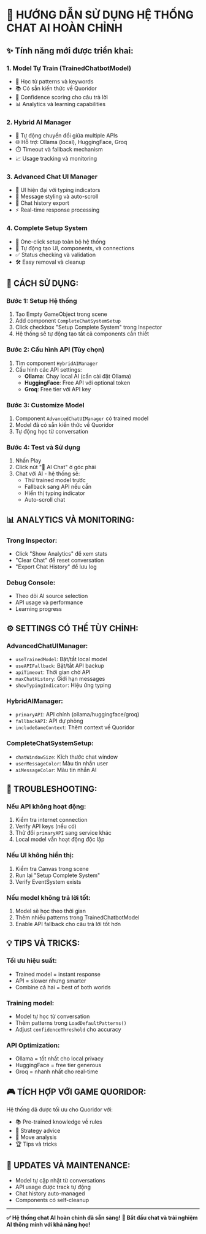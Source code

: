 # 🤖 HƯỚNG DẪN SỬ DỤNG HỆ THỐNG CHAT AI HOÀN CHỈNH

## ✨ Tính năng mới được triển khai:

### 1. **Model Tự Train (TrainedChatbotModel)**
- 🧠 Học từ patterns và keywords
- 📚 Có sẵn kiến thức về Quoridor
- 🎯 Confidence scoring cho câu trả lời
- 📊 Analytics và learning capabilities

### 2. **Hybrid AI Manager**
- 🔄 Tự động chuyển đổi giữa multiple APIs
- 🌐 Hỗ trợ: Ollama (local), HuggingFace, Groq
- ⏱️ Timeout và fallback mechanism
- 📈 Usage tracking và monitoring

### 3. **Advanced Chat UI Manager**
- 💬 UI hiện đại với typing indicators
- 🎨 Message styling và auto-scroll
- 📝 Chat history export
- ⚡ Real-time response processing

### 4. **Complete Setup System**
- 🚀 One-click setup toàn bộ hệ thống
- 🎯 Tự động tạo UI, components, và connections
- ✅ Status checking và validation
- 🛠️ Easy removal và cleanup

## 🚀 CÁCH SỬ DỤNG:

### **Bước 1: Setup Hệ thống**
1. Tạo Empty GameObject trong scene
2. Add component `CompleteChatSystemSetup`
3. Click checkbox "Setup Complete System" trong Inspector
4. Hệ thống sẽ tự động tạo tất cả components cần thiết

### **Bước 2: Cấu hình API (Tùy chọn)**
1. Tìm component `HybridAIManager` 
2. Cấu hình các API settings:
   - **Ollama**: Chạy local AI (cần cài đặt Ollama)
   - **HuggingFace**: Free API với optional token
   - **Groq**: Free tier với API key

### **Bước 3: Customize Model**
1. Component `AdvancedChatUIManager` có trained model
2. Model đã có sẵn kiến thức về Quoridor
3. Tự động học từ conversation

### **Bước 4: Test và Sử dụng**
1. Nhấn Play
2. Click nút "🤖 AI Chat" ở góc phải
3. Chat với AI - hệ thống sẽ:
   - Thử trained model trước
   - Fallback sang API nếu cần
   - Hiển thị typing indicator
   - Auto-scroll chat

## 📊 ANALYTICS VÀ MONITORING:

### **Trong Inspector:**
- Click "Show Analytics" để xem stats
- "Clear Chat" để reset conversation
- "Export Chat History" để lưu log

### **Debug Console:**
- Theo dõi AI source selection
- API usage và performance
- Learning progress

## ⚙️ SETTINGS CÓ THỂ TÙY CHỈNH:

### **AdvancedChatUIManager:**
- `useTrainedModel`: Bật/tắt local model
- `useAPIFallback`: Bật/tắt API backup
- `apiTimeout`: Thời gian chờ API
- `maxChatHistory`: Giới hạn messages
- `showTypingIndicator`: Hiệu ứng typing

### **HybridAIManager:**
- `primaryAPI`: API chính (ollama/huggingface/groq)
- `fallbackAPI`: API dự phòng
- `includeGameContext`: Thêm context về Quoridor

### **CompleteChatSystemSetup:**
- `chatWindowSize`: Kích thước chat window
- `userMessageColor`: Màu tin nhắn user
- `aiMessageColor`: Màu tin nhắn AI

## 🔧 TROUBLESHOOTING:

### **Nếu API không hoạt động:**
1. Kiểm tra internet connection
2. Verify API keys (nếu có)
3. Thử đổi `primaryAPI` sang service khác
4. Local model vẫn hoạt động độc lập

### **Nếu UI không hiển thị:**
1. Kiểm tra Canvas trong scene
2. Run lại "Setup Complete System"
3. Verify EventSystem exists

### **Nếu model không trả lời tốt:**
1. Model sẽ học theo thời gian
2. Thêm nhiều patterns trong TrainedChatbotModel
3. Enable API fallback cho câu trả lời tốt hơn

## 💡 TIPS VÀ TRICKS:

### **Tối ưu hiệu suất:**
- Trained model = instant response
- API = slower nhưng smarter
- Combine cả hai = best of both worlds

### **Training model:**
- Model tự học từ conversation
- Thêm patterns trong `LoadDefaultPatterns()`
- Adjust `confidenceThreshold` cho accuracy

### **API Optimization:**
- Ollama = tốt nhất cho local privacy
- HuggingFace = free tier generous
- Groq = nhanh nhất cho real-time

## 🎮 TÍCH HỢP VỚI GAME QUORIDOR:

Hệ thống đã được tối ưu cho Quoridor với:
- 📚 Pre-trained knowledge về rules
- 🎯 Strategy advice
- 🤔 Move analysis
- 🏆 Tips và tricks

## 🔄 UPDATES VÀ MAINTENANCE:

- Model tự cập nhật từ conversations
- API usage được track tự động
- Chat history auto-managed
- Components có self-cleanup

---

**✅ Hệ thống chat AI hoàn chỉnh đã sẵn sàng!**
**🚀 Bắt đầu chat và trải nghiệm AI thông minh với khả năng học!**
